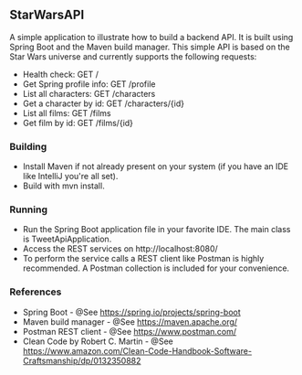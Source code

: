 ## StarWarsAPI

A simple application to illustrate how to build a backend API. It is built using Spring Boot and the Maven build manager.
This simple API is based on the Star Wars universe and currently supports the following requests:
* Health check: GET /
* Get Spring profile info: GET /profile
* List all characters: GET /characters
* Get a character by id: GET /characters/{id}
* List all films: GET /films
* Get film by id: GET /films/{id}

 
### Building
* Install Maven if not already present on your system (if you have an IDE like IntelliJ you're all set).
* Build with mvn install.

### Running

* Run the Spring Boot application file in your favorite IDE. The main class is TweetApiApplication.
* Access the REST services on http://localhost:8080/
* To perform the service calls a REST client like Postman is highly recommended. A Postman collection is included for
  your convenience.


### References

* Spring Boot - @See https://spring.io/projects/spring-boot
* Maven build manager - @See https://maven.apache.org/
* Postman REST client - @See https://www.postman.com/
* Clean Code by Robert C. Martin - @See https://www.amazon.com/Clean-Code-Handbook-Software-Craftsmanship/dp/0132350882
